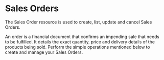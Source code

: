 # Sales Orders

The Sales Order resource is used to create, list, update and cancel Sales Orders.

An order is a financial document that confirms an impending sale that needs to be fulfilled. It details
the exact quantity, price and delivery details of the products being sold. Perform the simple operations
mentioned below to create and manage your Sales Orders.
